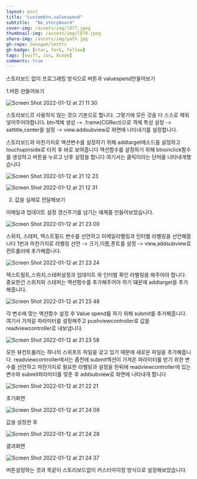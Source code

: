 ```yaml
---
layout: post
title: "custombtn,valuespend" 
subtitle:  "No_storyboard"
cover-img: /assets/img/l877.jpeg
thumbnail-img: /assets/img/l878.jpeg
share-img: /assets/img/path.jpg
gh-repo: Seongwk/testts
gh-badge: [star, fork, follow]
tags: [swift, ios, Xcode]
comments: true
---
```


스토리보드 없이 프로그래밍 방식으로 버튼과 valuespend만들어보기

1.버튼 만들어보기

![Screen Shot 2022-01-12 at 21 11 30](https://user-images.githubusercontent.com/40172001/149138572-fb49b595-75f5-4c05-bd29-5ff3195f9ae7.png)

스토리보드르 사용하지 않는 것으 기본으로 합니다.
그렇기에 모든 것을 다 스스로 채워넣어주어야합니다.
btn객체 생성 -> .frame(CGRect)으로 객체 특성 설정 -> settitle,center을 설정 -> view.addsubview로 화면에 나타내기를 설정합니다.

스토리보드와 마찬가치로 액션변수를 설정하기 위해 addtarget메소드를 설정하고
touchupinside로 터치 후 바로 보여줍니다
액션함수를 설정하기 위해 btnonclick함수를 생성하고 버튼을 누르고 난후 설정을 합니다
여기서는 클릭이라는 단어를 나타내개했습니다

![Screen Shot 2022-01-12 at 21 12 23](https://user-images.githubusercontent.com/40172001/149139189-acbf2cbb-06d4-465f-8927-1cb1136596a0.png)

![Screen Shot 2022-01-12 at 21 12 31](https://user-images.githubusercontent.com/40172001/149139195-ce97b002-6569-4943-a363-b7c74d6c92c6.png)

2. 값을 실제로 전달해보기

이메일과 업데이트 설정 갱신주기를 넘기는 예제를 만들어보았습니다.

![Screen Shot 2022-01-12 at 21 23 00](https://user-images.githubusercontent.com/40172001/149140143-896731cf-fb20-489c-bee4-f451e37e1f0c.png)

스위치, 스테퍼, 텍스트필드 변수를 선언하고 이메일라벨링과 인터벌 라벨링을 선언해줍니다
1번과 마찬가지로  라벨링 선언 -> 크기,이름,폰트를 설정 -> view,addsubview로 컨트롤러에 추가해줍니다.

![Screen Shot 2022-01-12 at 21 23 24](https://user-images.githubusercontent.com/40172001/149140800-c6bbf05d-ebac-4418-8b59-d02b9fea575b.png)

텍스트필트,스위치,스테퍼설정과  업데이트 와 인터벌 확인 라벨링을 해주어야 합니다. 
중요한건 스위치와 스테퍼는 액션함수를 추가해주어야 하기 떄문에 addtarget을 추가해줍니다.

![Screen Shot 2022-01-12 at 21 23 48](https://user-images.githubusercontent.com/40172001/149142038-b988380a-8703-4214-9925-9e4e5ab189e5.png)

각 변수에 맞는 액션함수 설정 후
 Value spend를 하기 위해  submit를 추가해줍니다.
여기서 가져갈 파라미터를 설정해주고 pushviewcontroller로 값을 readviewcontroller로 내보냅니다.

![Screen Shot 2022-01-12 at 21 23 58](https://user-images.githubusercontent.com/40172001/149142183-de7ff047-7014-4e82-866b-1ab212eadbd3.png)

모든 뷰컨트롤러는 하나의 스위프트 파일을 갖고 있기 때문에 새로운 파일을 추가해줍니다.
readviewcontroller에서는  좀전에 submit액션이 가져온 파라미터를 받기 위한 변수를 선언하고 마찬가지로 필요한 라벨링과 설정을 한뒤에
readviewcontroller에 있는 변수와 submit파라미터를 맞춘 후 addsubview로 화면에 나타내개 합니다

![Screen Shot 2022-01-12 at 21 22 21](https://user-images.githubusercontent.com/40172001/149142217-b898b42d-41ad-4de5-b4fa-7a45501aee67.png)

초기화면 

![Screen Shot 2022-01-12 at 21 24 08](https://user-images.githubusercontent.com/40172001/149142328-1b9c6e9e-da0b-4a7d-8023-f96dea0c0b85.png)


값을 설정한 후


![Screen Shot 2022-01-12 at 21 24 28](https://user-images.githubusercontent.com/40172001/149142349-9317f48c-1e57-4f8c-a70c-acde7b6d82b0.png)

결과화면

![Screen Shot 2022-01-12 at 21 24 37](https://user-images.githubusercontent.com/40172001/149142365-4d1f8460-66bc-49e8-a151-bc27737e3551.png)

버튼설정하는 것과 똑같이 스토리보드없이 커스터마이징 방식으로 설정해보았습니다.
